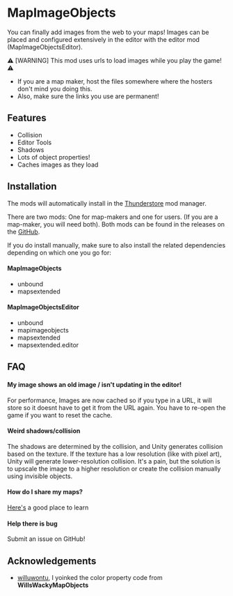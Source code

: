 
# MapImageObjects

You can finally add images from the web to your maps! Images can be placed and configured extensively in the editor with the editor mod (MapImageObjectsEditor).

⚠ [WARNING] This mod uses urls to load images while you play the game! ⚠
- If you are a map maker, host the files somewhere where the hosters don't mind you doing this.
- Also, make sure the links you use are permanent!

## Features

- Collision
- Editor Tools
- Shadows
- Lots of object properties!
- Caches images as they load

## Installation

The mods will automatically install in the [Thunderstore](https://thunderstore.io/) mod manager.

There are two mods: One for map-makers and one for users. (If you are a map-maker, you will need both). Both mods can be found in the releases on the [GitHub](https://github.com/Woukie/MapImageObjects).

If you do install manually, make sure to also install the related dependencies depending on which one you go for:

#### MapImageObjects
- unbound
- mapsextended

#### MapImageObjectsEditor
- unbound
- mapimageobjects
- mapsextended
- mapsextended.editor

## FAQ

#### My image shows an old image / isn't updating in the editor!

For performance, Images are now cached so if you type in a URL, it will store so it doesnt have to get it from the URL again. You have to re-open the game if you want to reset the cache.

#### Weird shadows/collision

The shadows are determined by the collision, and Unity generates collision based on the texture. If the texture has a low resolution (like with pixel art), Unity will generate lower-resolution collision. It's a pain, but the solution is to upscale the image to a higher resolution or create the collision manually using invisible objects.

#### How do I share my maps?

[Here's](https://docs.google.com/document/d/1f0bZvolXIGhVRpIURijiVFN2k6p7bZQlzpfVuIE-HFw/edit#heading=h.1r8wfrbpupek) a good place to learn

#### Help there is bug

Submit an issue on GitHub!

## Acknowledgements

 - [willuwontu](https://github.com/willuwontu), I yoinked the color property code from **WillsWackyMapObjects**
 
